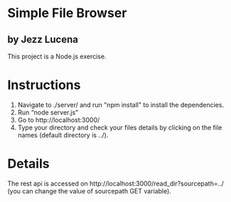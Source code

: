 # Simple File Browser
## by Jezz Lucena
This project is a Node.js exercise.

# Instructions

1. Navigate to ./server/ and run "npm install" to install the dependencies.
2. Run “node server.js”
3. Go to http://localhost:3000/
4. Type your directory and check your files details by clicking on the file names (default directory is ../).

# Details

The rest api is accessed on http://localhost:3000/read_dir?sourcepath=../ (you can change the value of sourcepath GET variable).
